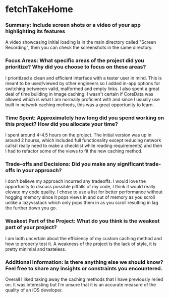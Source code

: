 # fetchTakeHome

### Summary: Include screen shots or a video of your app highlighting its features

A video showcasing initial loading is in the main directory called "Screen Recording", then you can check the screenshots in the same directory.


### Focus Areas: What specific areas of the project did you prioritize? Why did you choose to focus on these areas?
I prioritized a clean and efficient interface with a tester user in mind. This is meant to be used/viewed by other engineers so I added in-app options for 
switching betweeen valid, malformed and empty links. I also spent a great deal of time building in image caching. I wasn't certain if CoreData was allowed which is what I am normally proficient with and since I usually use built in network caching methods, this was a great opportunity to learn.

### Time Spent: Approximately how long did you spend working on this project? How did you allocate your time?
I spent around 4-4.5 hours on the project. The initial version was up in around 2 hourss, which included full functionality except reducing network calls(I really
need to make a checklist while reading requirements) and then I had to refactor some of the views to fit the new caching method. 

### Trade-offs and Decisions: Did you make any significant trade-offs in your approach?
I don't believe my approach incurred any tradeoffs. I would love the opportunity to discuss possible pitfalls of my code, I think it would really elevate my
code quality. I chose to use a list for better performance without hogging memory since it pops views in and out of memory as you scroll unlike a lazyvsstack 
which only pops them in as you scroll resulting in lag the further down you go.

### Weakest Part of the Project: What do you think is the weakest part of your project?
I am both uncertain about the efficiency of my custom caching method and how to properly test it. A weakness of the project is the lack of style, it is 
pretty minimial and tasteless.

### Additional Information: Is there anything else we should know? Feel free to share any insights or constraints you encountered.
Overall I liked taking away the caching methods that I have previously relied on. It was interesting but I'm unsure that it is an accurate measure of the quality of an iOS developer. 
